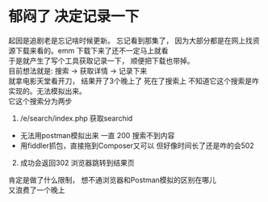 # 郁闷了 决定记录一下
起因是追剧老是忘记啥时候更新。 忘记看到那集了， 因为大部分都是在网上找资源下载来看的。emm 下载下来了还不一定马上就看  
于是就产生了写个工具获取记录一下， 顺便把下载也带掉。  
目前想法就是: 搜索 -> 获取详情 -> 记录下来  
就拿电影天堂看开刀， 结果开了3个晚上了 死在了搜索上 
不知道它这个搜索是咋实现的。无法模拟出来。  
它这个搜索分为两步
1. /e/search/index.php 获取searchid 
  - 无法用postman模拟出来 一直 200 搜索不到内容
  - 用fiddler抓包，直接拖到Composer又可以  但好像时间长了还是咋的会502
2. 成功会返回302 浏览器跳转到结果页  

肯定是做了什么限制， 想不通浏览器和Postman模拟的区别在哪儿  
又浪费了一个晚上
